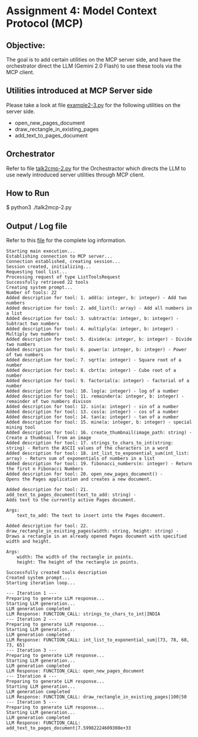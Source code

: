 # Assignment 4: Model Context Protocol (MCP)

## Objective:
The goal is to add certain utilities on the MCP server side, and have the orchestrator direct the LLM (Gemini 2.0 Flash) to use these tools via the MCP client.
 
## Utilities introduced at MCP Server side
Please take a look at file [example2-3.py](./example2-3.py) for the following utilities on the server side.
 * open_new_pages_document
 * draw_rectangle_in_existing_pages
 * add_text_to_pages_document

## Orchestrator
Refer to file [talk2cmp-2.py](./talk2cmp-2.py) for the Orchestractor which directs the LLM to use newly introduced server utilities through MCP client.

## How to Run
$ python3 ./talk2mcp-2.py

## Output / Log file
Refer to this [file](./log) for the complete log information.

```
Starting main execution...
Establishing connection to MCP server...
Connection established, creating session...
Session created, initializing...
Requesting tool list...
Processing request of type ListToolsRequest
Successfully retrieved 22 tools
Creating system prompt...
Number of tools: 22
Added description for tool: 1. add(a: integer, b: integer) - Add two numbers
Added description for tool: 2. add_list(l: array) - Add all numbers in a list
Added description for tool: 3. subtract(a: integer, b: integer) - Subtract two numbers
Added description for tool: 4. multiply(a: integer, b: integer) - Multiply two numbers
Added description for tool: 5. divide(a: integer, b: integer) - Divide two numbers
Added description for tool: 6. power(a: integer, b: integer) - Power of two numbers
Added description for tool: 7. sqrt(a: integer) - Square root of a number
Added description for tool: 8. cbrt(a: integer) - Cube root of a number
Added description for tool: 9. factorial(a: integer) - factorial of a number
Added description for tool: 10. log(a: integer) - log of a number
Added description for tool: 11. remainder(a: integer, b: integer) - remainder of two numbers divison
Added description for tool: 12. sin(a: integer) - sin of a number
Added description for tool: 13. cos(a: integer) - cos of a number
Added description for tool: 14. tan(a: integer) - tan of a number
Added description for tool: 15. mine(a: integer, b: integer) - special mining tool
Added description for tool: 16. create_thumbnail(image_path: string) - Create a thumbnail from an image
Added description for tool: 17. strings_to_chars_to_int(string: string) - Return the ASCII values of the characters in a word
Added description for tool: 18. int_list_to_exponential_sum(int_list: array) - Return sum of exponentials of numbers in a list
Added description for tool: 19. fibonacci_numbers(n: integer) - Return the first n Fibonacci Numbers
Added description for tool: 20. open_new_pages_document() - 
Opens the Pages application and creates a new document.

Added description for tool: 21. add_text_to_pages_document(text_to_add: string) - 
Adds text to the currently active Pages document.

Args:
    text_to_add: The text to insert into the Pages document.

Added description for tool: 22. draw_rectangle_in_existing_pages(width: string, height: string) - 
Draws a rectangle in an already opened Pages document with specified width and height.

Args:
    width: The width of the rectangle in points.
    height: The height of the rectangle in points.

Successfully created tools description
Created system prompt...
Starting iteration loop...

--- Iteration 1 ---
Preparing to generate LLM response...
Starting LLM generation...
LLM generation completed
LLM Response: FUNCTION_CALL: strings_to_chars_to_int|INDIA
--- Iteration 2 ---
Preparing to generate LLM response...
Starting LLM generation...
LLM generation completed
LLM Response: FUNCTION_CALL: int_list_to_exponential_sum|[73, 78, 68, 73, 65]
--- Iteration 3 ---
Preparing to generate LLM response...
Starting LLM generation...
LLM generation completed
LLM Response: FUNCTION_CALL: open_new_pages_document
--- Iteration 4 ---
Preparing to generate LLM response...
Starting LLM generation...
LLM generation completed
LLM Response: FUNCTION_CALL: draw_rectangle_in_existing_pages|100|50
--- Iteration 5 ---
Preparing to generate LLM response...
Starting LLM generation...
LLM generation completed
LLM Response: FUNCTION_CALL: add_text_to_pages_document|7.59982224609308e+33

```
